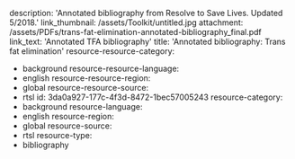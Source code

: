 description: 'Annotated bibliography from Resolve to Save Lives. Updated 5/2018.'
link_thumbnail: /assets/Toolkit/untitled.jpg
attachment: /assets/PDFs/trans-fat-elimination-annotated-bibliography_final.pdf
link_text: 'Annotated TFA bibliography'
title: 'Annotated bibliography: Trans fat elimination'
resource-resource-category:
  - background
resource-resource-language:
  - english
resource-resource-region:
  - global
resource-resource-source:
  - rtsl
id: 3da0a927-177c-4f3d-8472-1bec57005243
resource-category:
  - background
resource-language:
  - english
resource-region:
  - global
resource-source:
  - rtsl
resource-type:
  - bibliography
